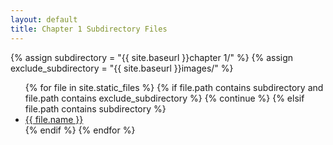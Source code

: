 ```yaml
---
layout: default
title: Chapter 1 Subdirectory Files
---
```


{% assign subdirectory = "{{ site.baseurl }}chapter 1/" %}
{% assign exclude_subdirectory = "{{ site.baseurl }}images/" %}
<ul>
{% for file in site.static_files %}
  {% if file.path contains subdirectory and file.path contains exclude_subdirectory %}
    {% continue %}
  {% elsif file.path contains subdirectory %}
    <li><a href="{{ site.baseurl }}{{ file.path }}">{{ file.name }}</a></li>
  {% endif %}
{% endfor %}
</ul>

